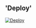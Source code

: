 ## 'Deploy'
[![Deploy](https:/www.herokucdn.com/deploy/button.svg)](https://heroku.com/deploy?template=https://github.com/AKUMISKIN/tes123/)
